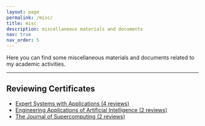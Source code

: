 ```yaml
---
layout: page
permalink: /misc/
title: misc
description: miscellaneous materials and documents
nav: true
nav_order: 5
---
```


Here you can find some miscellaneous materials and documents related to my academic activities.

---

## Reviewing Certificates

- [Expert Systems with Applications (4 reviews)](/assets/pdf/ReviewerCertificates/ESWA.pdf)
- [Engineering Applications of Artificial Intelligence (2 reviews)](/assets/pdf/ReviewerCertificates/EAAI.pdf)
- [The Journal of Supercomputing (2 reviews)](/assets/pdf/ReviewerCertificates/TJS.pdf)
